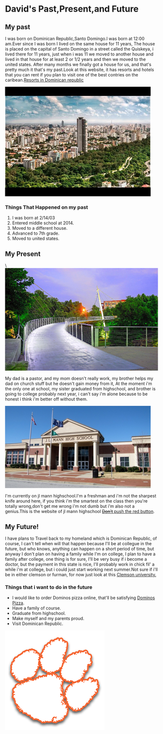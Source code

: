 <!DOCTYPE html>

<html>

<head>
<title>David's Past,Present,and Future</title>
<link href="https://fonts.googleapis.com/css?family=Rye" rel="stylesheet">
<meta name="viewport" content="width=device-width, initial-scale=1">
<link rel="stylesheet" href="main.css">
</head>

<body>

<h1>David's Past,Present,and Future</h1>


<h2>My past</h2>

<p>I was born on Dominican Republic,Santo Domingo.I was born at 12:00 am.Ever since I was born I lived on the same house for 11 years, The house is placed on the capital of Santo Domingo  in a street called the Quiskeya, i lived there for 11 years, just when i was 11 we moved to another house and lived in that house for at least 2 or 1/2 years and then we moved to the united states. After many months we finally got a house for us, and that's pretty much it that's my past.Look at this website, it has resorts and hotels that you can rent if you plan to visit one of the best contries on the caribean.<a href="https://www.tripadvisor.com/Hotels-g147293-Punta_Cana_La_Altagracia_Province_Dominican_Republic-Hotels.html">Resorts in Dominican republic</a></p>

<img class="center" src="img/Santo-Domingo.jpg" alt="Santo Domingo">

<h3>Things That Happened on my past</h3>

<ol>
  <li>I was born at 2/14/03</li>
  <li>Entered middle school at 2014.</li>
  <li> Moved to a different house.</li>
  <li>Advanced to 7th grade.</li>
  <li>Moved to united states.</li>
</ol>

<h2>My Present</h2>\

<img class="left" src="img/liberty-bridge-in-downtown-greenville-sc-at-sunrise-willie-harper.jpg" alt="Greenville Downtown">

<p>My dad is a pastor, and my mom doesn't really work, my brother helps my dad on church stuff but he doesn't gain money from it, At the moment i'm the only one at school, my sister graduated from highschool, and brother is going to college probably next year, i can't say i'm alone because to be honest i think i'm better off without them.</p>

<img class="left" src="img/jlmann.jpg" alt="Jl mann highschool">

<p>I'm currently on jl mann highschool.I'm a freshman and i'm not the sharpest knife around here, if you think i'm the smartest on the class then you're totally wrong,don't get me wrong i'm not dumb but i'm also not a genius.This is the website of jl mann highschool <a href="https://www.greenville.k12.sc.us/jlmann/"><del>Don't</del> push the red button</a>.</p>

<h2> My Future!</h2>

<p>I have plans to Travel back to my homeland which is Dominican Republic, of course, I can't tell when will that happen because I'll be at collegue in the future, but who knows, anything can happen on a short period of time, but anyway I don't plan on having a family while I'm on college, I plan to have a family after college, one thing is for sure, I'll be very busy if i become a doctor, but the payment in this state is nice, I'll probably work in chick fil' a while i'm at college, but i could just start working next summer.Not sure if i'll be in either clemson or furman, for now just look at this <a href="http://www.clemson.edu/">Clemson university.</a></p>

<h3>Things that i want to do in the future</h3>

<ul>
  <li>I would like to order Dominos pizza  online, that'll be satisfying <a href="https://www.dominos.com/en/">Dominos Pizza</a>.</li>
  <li>Have a family of course.</li>
  <li>Graduate from highschool.</li>
  <li>Make myself and my parents proud.</li>
  <li>Visit Dominican Republic.</li>
</ul>

<img class="center" src="img/clemson.png" alt="Clemson Logo">

</body>
</html>
